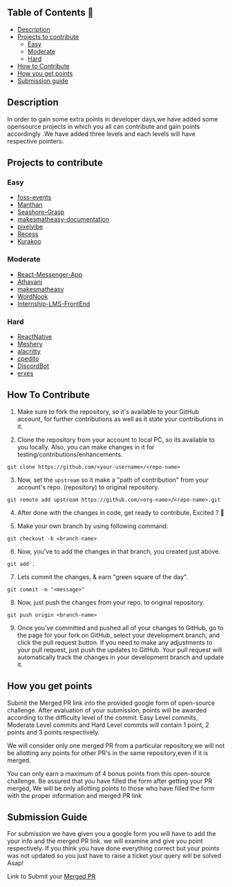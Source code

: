 ## Table of Contents 📕
- [Description](#description)
- [Projects to contribute](#projects-to-contribute)
  - [Easy]()
  - [Moderate]()
  - [Hard]()
- [How to Contribute](#how-to-contribute)
- [How you get points](#how-you-get-points)
- [Submission guide](#submission-guide)
## Description 
In order to gain some extra points in developer days,we have added some opensource projects in which you all can contribute and gain points accordingly .We have added three levels and each levels will have respective pointers.

## Projects to contribute 
### Easy
 - [foss-events](https://github.com/DSC-JSS-NOIDA/foss-events)
 - [Manthan](https://github.com/Manthan933/Manthan )
 - [Seashore-Grasp](https://github.com/sonaljain067/Seashore-Grasp)
 - [makesmatheasy-documentation](https://github.com/makesmatheasy/makesmatheasy-documentation)
 - [pixelvibe](https://github.com/ankitapuri/pixelvibe)
 - [Recess](https://github.com/avinashkranjan/Recess)
 - [Kurakoo](https://github.com/purnima143/Kurakoo)
 
 ### Moderate 
 - [React-Messenger-App](https://github.com/DhairyaBahl/React-Messenger-App)
 - [Athavani](https://github.com/Tejas1510/Athavani)
 - [makesmatheasy](https://github.com/makesmatheasy/makesmatheasy)
 - [WordNook](https://github.com/ALPHAVIO/WordNook)
 - [Internship-LMS-FrontEnd](https://github.com/praveenscience/Internship-LMS-FrontEnd)
 <!-- - [WordNook](https://github.com/ALPHAVIO/WordNook) -->

 ### Hard
 - [ReactNative](https://github.com/facebook/react-native/labels/Good%20first%20issue)
 - [Meshery](https://github.com/meshery/meshery/labels/good%20first%20issue)
 - [alacritty](https://github.com/alacritty/alacritty)
 - [cpedito](https://github.com/cpeditor/cpeditor/)
 - [DiscordBot](https://github.com/python-discord/bot)
 - [erxes](https://github.com/erxes/erxes)

## How To Contribute 
1. Make sure to fork the repository, so it's available to your GitHub account, for further contributions as well as it state your contributions in it.


2. Clone the repository from your account to local PC, so its available to you locally. Also, you can make changes in it for testing/contributions/enhancements.

```
git clone https://github.com/<your-username>/<repo-name>
```

3. Now, set the `upstream` so it make a "path of contribution" from your account's repo. (repository) to original repository.


```
git remote add upstream https://github.com/<org-name>/<repo-name>.git
```

4. After done with the changes in code, get ready to contribute, Excited ? :star_struck: 

5. Make your own branch by using following command:
```
git checkout -b <branch-name>
```

6. Now, you've to add the changes in that branch, you created just above.
```
git add .
```
7. Lets commit the changes, & earn "green square of the day".
```
git commit -m "<message>"
```
8. Now, just push the changes from your repo. to original repository.
```
git push origin <branch-name>
```
9. Once you've committed and pushed all of your changes to GitHub, go to the page for your fork on GitHub, select your development branch, and click the pull request button. If you need to make any adjustments to your pull request, just push the updates to GitHub. Your pull request will automatically track the changes in your development branch and update it.

## How you get points 
Submit the Merged PR link into the provided google form of open-source challenge. After evaluation of your submission, points will be awarded according to the difficulty level of the commit. Easy Level commits, Moderate Level commits and Hard Level commits will contain 1 point, 2 points and 3 points respectively.

We will consider only one merged PR from a particular repository,we will not be allotting any points for other PR's in the same repository,even if it is merged.


You can only earn a maximum of 4 bonus points from this open-source challenge. Be assured that you have filled the form after getting your PR merged, We will be only allotting points to those who have filled the form with the proper information and merged PR link


## Submission Guide 
For submission we have given you a google form you will have to add the your info and the merged PR link. 
we will examine and give you point respectively.
If you think you have done everything correct but your points was not updated so you just have to raise a ticket your query will be solved Asap!


Link to Submit your [Merged PR](https://docs.google.com/forms/d/e/1FAIpQLScJqo7HMOwbHZp8LLvixKprvfC9ar9plSyv32GgEG8Ysuae2g/viewform)








 
